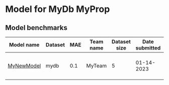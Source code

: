 # Model for MyDb MyProp

<h2>Model benchmarks</h2>

<table style="width:100%" id="j_table">
 <thead>
  <tr>
<th>Model name</th><th>Dataset</th>
   <!-- <th>Method</th>-->
    <th>MAE</th>
    <th>Team name</th>
    <th>Dataset size</th>
    <th>Date submitted</th>
    <th>Notes</th>
  </tr>
 </thead>
<!--table_content--><tr><td><a href="https://github.com/usnistgov/jarvis_leaderboard/tree/main/jarvis_leaderboard/contributions/MyNewModel" target="_blank">MyNewModel</a></td><td>mydb</td><td>0.1</td><td>MyTeam</td><td>5</td><td>01-14-2023</td><td><a href="https://github.com/usnistgov/jarvis_leaderboard/tree/main/jarvis_leaderboard/contributions/MyNewModel/AI-SinglePropertyPrediction-myprop-mydb-test-mae.csv.zip" target="_blank">CSV</a>, <a href="https://github.com/usnistgov/jarvis_leaderboard/tree/main/jarvis_leaderboard/benchmarks/AI/SinglePropertyPrediction/mydb_myprop.json.zip" target="_blank">JSON</a>, <a href="https://github.com/usnistgov/jarvis_leaderboard/tree/main/jarvis_leaderboard/contributions/MyNewModel/run.sh " target="_blank">run.sh</a>, <a href="https://github.com/usnistgov/jarvis_leaderboard/tree/main/jarvis_leaderboard/contributions/MyNewModel/metadata.json " target="_blank">Info</a></td></tr><!--table_content-->
</table>
